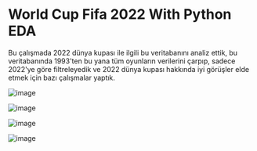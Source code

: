 # World Cup Fifa 2022 With Python EDA

Bu çalışmada 2022 dünya kupası ile ilgili bu veritabanını analiz ettik, bu veritabanında 1993'ten bu yana tüm oyunların verilerini çarpıp, sadece 2022'ye göre filtreleyedik ve 2022 dünya kupası hakkında iyi görüşler elde etmek için bazı çalışmalar yaptık.

![image](https://user-images.githubusercontent.com/91004987/207668646-405c3fc4-49de-4e54-8a0e-db8305f2f60c.png)

![image](https://user-images.githubusercontent.com/91004987/207668673-2d780770-dcde-44ae-a2eb-c74dc532c162.png)

![image](https://user-images.githubusercontent.com/91004987/207668725-2f901f70-8427-4558-a902-6f7e3172ff37.png)

![image](https://user-images.githubusercontent.com/91004987/207668813-bd0040cd-6969-45e2-a5c6-67b74f5c3da3.png)
